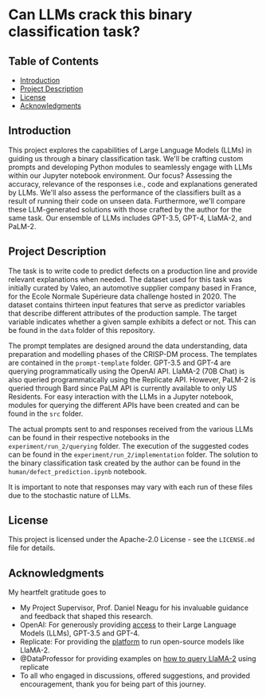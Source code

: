 # Can LLMs crack this binary classification task?

## Table of Contents

- [Introduction](#introduction)
- [Project Description](#project-description)
- [License](#license)
- [Acknowledgments](#acknowledgments)

## Introduction

This project explores the capabilities of Large Language Models (LLMs) in guiding us through a binary classification task. We'll be crafting custom prompts and developing Python modules to seamlessly engage with LLMs within our Jupyter notebook environment. Our focus? Assessing the accuracy, relevance of the responses i.e., code and explanations generated by LLMs. We'll also assess the performance of the classifiers built as a result of running their code on unseen data. Furthermore, we'll compare these LLM-generated solutions with those crafted by the author for the same task. Our ensemble of LLMs includes GPT-3.5, GPT-4, LlaMA-2, and PaLM-2.

## Project Description
The task is to write code to predict defects on a production line and provide relevant explanations when needed. The dataset used for this task was initially curated by Valeo, an automotive supplier company based in France, for the Ecole Normale Supérieure data challenge hosted in 2020. The dataset contains thirteen input features that serve as predictor variables that describe different attributes of the production sample. The target variable indicates whether a given sample exhibits a defect or not. This can be found in the `data` folder of this repository.

The prompt templates are designed around the data understanding, data preparation and modelling phases of the CRISP-DM process. The templates are contained in the `prompt-template` folder. GPT-3.5 and GPT-4 are querying programmatically using the OpenAI API. LlaMA-2 (70B Chat) is also queried programmatically using the Replicate API. However, PaLM-2 is queried through Bard since PaLM API is currently available to only US Residents. For easy interaction with the LLMs in a Jupyter notebook, modules for  querying the different APIs have been created and can be found in the `src` folder.

The actual prompts sent to and responses received from the various LLMs can be found in their respective notebooks in the `experiment/run_2/querying` folder. The execution of the suggested codes  can be found in the `experiment/run_2/implementation` folder. The solution to the binary classification task created by the author can be found in the `human/defect_prediction.ipynb` notebook. 

It is important to note that responses may vary with each run of these files due to the stochastic nature of LLMs.

## License
This project is licensed under the Apache-2.0 License - see the `LICENSE.md` file for details.

## Acknowledgments
My heartfelt gratitude goes to

* My Project Supervisor, Prof. Daniel Neagu for his invaluable guidance and feedback that shaped this research.
* OpenAI: For generously providing [access](https://platform.openai.com/docs/guides/gpt) to their Large Language Models (LLMs), GPT-3.5 and GPT-4.
* Replicate: For providing the [platform](https://replicate.com/) to run open-source models like LlaMA-2.
* @DataProfessor for providing examples on [how to query LlaMA-2](https://github.com/dataprofessor/llama2?ref=blog.streamlit.io) using replicate
* To all who engaged in discussions, offered suggestions, and provided encouragement, thank you for being part of this journey.
